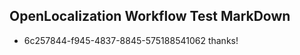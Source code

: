 ## OpenLocalization Workflow Test MarkDown
* 6c257844-f945-4837-8845-575188541062 thanks!

<!--HONumber=Aug16_HO5-->


